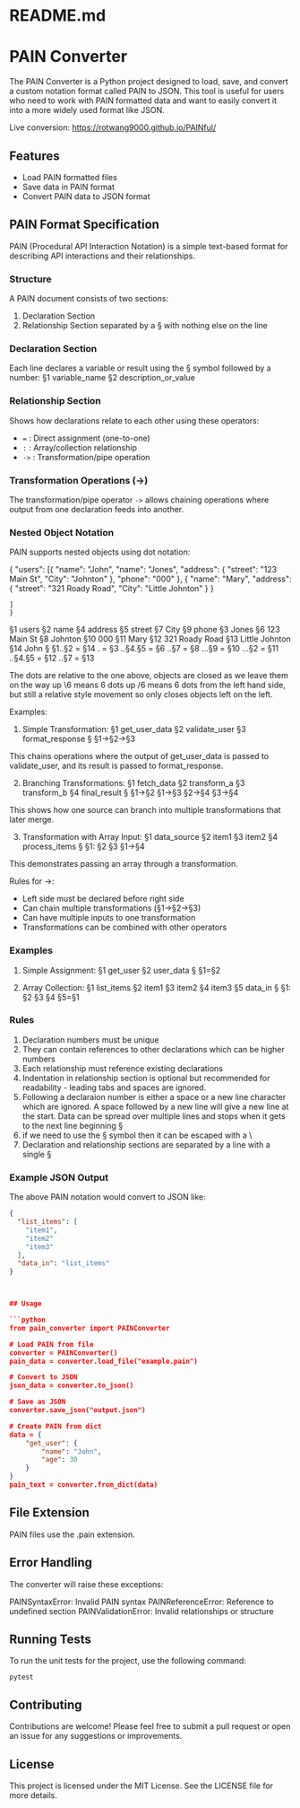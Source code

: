 # README.md

# PAIN Converter

The PAIN Converter is a Python project designed to load, save, and convert a custom notation format called PAIN to JSON. This tool is useful for users who need to work with PAIN formatted data and want to easily convert it into a more widely used format like JSON.

Live conversion: https://rotwang9000.github.io/PAINful/

## Features

- Load PAIN formatted files
- Save data in PAIN format
- Convert PAIN data to JSON format

## PAIN Format Specification

PAIN (Procedural API Interaction Notation) is a simple text-based format for describing API interactions and their relationships.

### Structure
A PAIN document consists of two sections:
1. Declaration Section
2. Relationship Section
separated by a § with nothing else on the line

### Declaration Section
Each line declares a variable or result using the § symbol followed by a number:
§1 variable_name 
§2 description_or_value

### Relationship Section
Shows how declarations relate to each other using these operators:
- `=` : Direct assignment (one-to-one)
- `:` : Array/collection relationship
- `->` : Transformation/pipe operation

### Transformation Operations (->)
The transformation/pipe operator `->` allows chaining operations where output from one declaration feeds into another.

### Nested Object Notation
PAIN supports nested objects using dot notation:

{
    "users": [{
        "name": "John",
	"name": "Jones",
        "address": {
            "street": "123 Main St",
            "City": "Johnton"
        },
	"phone": "000"
	},
	{
        "name": "Mary",
        "address": {
            "street": "321 Roady Road",
            "City": "Little Johnton"
        }
}

	]
    }



§1 users 
§2 name 
§4 address 
§5 street 
§7 City 
§9 phone 
§3 Jones 
§6 123 Main St 
§8 Johnton 
§10 000 
§11 Mary 
§12 321 Roady Road 
§13 Little Johnton 
§14 John
§
§1..§2 = §14
. = §3
..§4.§5 = §6 
..§7 = §8 
...§9 = §10 
...§2 = §11 
..§4.§5 = §12 
..§7 = §13

The dots are relative to the one above, objects are closed as we leave them on the way up
\6 means 6 dots up
/6 means 6 dots from the left hand side, but still a relative style movement so only closes objects left on the left.

Examples:

1. Simple Transformation:
§1 get_user_data 
§2 validate_user 
§3 format_response 
§
§1->§2->§3

This chains operations where the output of get_user_data is passed to validate_user, and its result is passed to format_response.

2. Branching Transformations:
§1 fetch_data 
§2 transform_a 
§3 transform_b 
§4 final_result 
§
§1->§2 
§1->§3 
§2->§4 
§3->§4

This shows how one source can branch into multiple transformations that later merge.

3. Transformation with Array Input:
§1 data_source 
§2 item1 
§3 item2 
§4 process_items 
§
§1: §2 §3 
§1->§4

This demonstrates passing an array through a transformation.

Rules for ->:
- Left side must be declared before right side
- Can chain multiple transformations (§1->§2->§3)
- Can have multiple inputs to one transformation
- Transformations can be combined with other operators

### Examples

1. Simple Assignment:
§1 get_user 
§2 user_data 
§
§1=§2

2. Array Collection:
§1 list_items 
§2 item1 
§3 item2 
§4 item3 
§5 data_in
§
§1: 
 §2 
 §3 
 §4
§5=§1


### Rules
1. Declaration numbers must be unique
2. They can contain references to other declarations which can be higher numbers
3. Each relationship must reference existing declarations
4. Indentation in relationship section is optional but recommended for readability - leading tabs and spaces are ignored.
5. Following a declaraion number is either a space or a new line character which are ignored. A space followed by a new line will give a new line at the start. Data can be spread over multiple lines and stops when it gets to the next line beginning §
5. if we need to use the § symbol then it can be escaped with a \
6. Declaration and relationship sections are separated by a line with a single §



### Example JSON Output
The above PAIN notation would convert to JSON like:
```json
{
  "list_items": [
    "item1",
    "item2"
	"item3"
  ],
  "data_in": "list_items"
}



## Usage

```python
from pain_converter import PAINConverter

# Load PAIN from file
converter = PAINConverter()
pain_data = converter.load_file("example.pain")

# Convert to JSON
json_data = converter.to_json()

# Save as JSON
converter.save_json("output.json")

# Create PAIN from dict
data = {
    "get_user": {
        "name": "John",
        "age": 30
    }
}
pain_text = converter.from_dict(data)
```

## File Extension
PAIN files use the .pain extension.

## Error Handling
The converter will raise these exceptions:

PAINSyntaxError: Invalid PAIN syntax
PAINReferenceError: Reference to undefined section
PAINValidationError: Invalid relationships or structure


## Running Tests

To run the unit tests for the project, use the following command:

```
pytest
```

## Contributing

Contributions are welcome! Please feel free to submit a pull request or open an issue for any suggestions or improvements.

## License

This project is licensed under the MIT License. See the LICENSE file for more details.